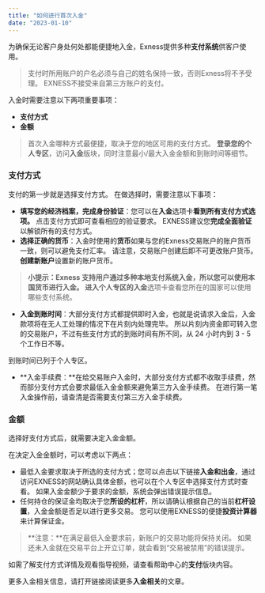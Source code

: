 ```yaml
---
title: "如何进行首次入金"
date: "2023-01-10"
---
```


为确保无论客户身处何处都能便捷地入金，Exness提供多种**支付系统**供客户使用。

> 支付时所用账户的户名必须与自己的姓名保持一致，否则Exness将不予受理。 EXNESS不接受来自第三方账户的支付。

入金时需要注意以下两项重要事项：

- **支付方式**
- **金额**

> 首次入金哪种方式最便捷，取决于您的地区可用的支付方式。 **登录您的个人专区**，访问**入金**版块，同时注意最小/最大入金金额和到账时间等细节。

### 支付方式

支付的第一步就是选择支付方式。 在做选择时，需要注意以下事项：

- **填写您的经济档案，完成身份验证**：您可以在**入金**选项卡**看到所有支付方式选项。** 点击支付方式即可查看相应的验证要求。 EXNESS建议您**完成全面验证**以解锁所有的支付方式。
- **选择正确的货币**：入金时使用的**货币**如果与您的Exness交易账户的账户货币一致，则可以避免支付汇率。 请注意，交易账户创建后即不可更改账户货币。 **创建新账户**设置新的账户货币。

> **小提示：**Exness 支持用户通过多种本地支付系统入金，所以您可以使用本国货币进行入金。 进入个人专区的**入金**选项卡查看您所在的国家可以使用哪些支付系统。

- **入金到账时间**：大部分支付方式都提供即时入金，也就是说请求入金后，入金款项将在无人工处理的情况下在片刻内处理完毕。 所以片刻内资金即可转入您的交易账户，不过有些支付方式的到账时间有所不同，从 24 小时内到 3 - 5 个工作日不等。

到账时间已列于个人专区。

- **入金手续费：**在给交易账户入金时，大部分支付方式都不收取手续费，然而部分支付方式会要求最低入金金额来避免第三方入金手续费。 在进行第一笔入金操作前，请查清是否需要支付第三方入金手续费。

### 金额

选择好支付方式后，就需要决定入金金额。

在决定入金金额时，可以考虑以下两点：

- 最低入金要求取决于所选的支付方式；您可以点击以下链接**入金和出金**，通过访问EXNESS的网站确认具体金额，也可以在个人专区中选择支付方式时查看。 如果入金金额少于要求的金额，系统会弹出错误提示信息。
- 任何持仓的保证金均取决于您**所设的杠杆**，所以请确认根据自己的当前**杠杆设置**，入金金额是否足以进行更多交易。 您可以使用EXNESS的便捷**投资计算器**来计算保证金。

> **注意：**在满足最低入金要求前，新账户的交易功能将保持关闭。 如果还未入金就在交易平台上开立订单，就会看到“交易被禁用”的错误提示。

如需了解支付方式详情及观看指导视频，请查看帮助中心的**支付**版块内容。

更多入金相关信息，请打开链接阅读更多**入金相关**的文章。

